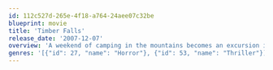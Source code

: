 ```yaml
---
id: 112c527d-265e-4f18-a764-24aee07c32be
blueprint: movie
title: 'Timber Falls'
release_date: '2007-12-07'
overview: 'A weekend of camping in the mountains becomes an excursion into hell for a young couple, who become pawns in a grotesque plot hatched by deranged locals.'
genres: '[{"id": 27, "name": "Horror"}, {"id": 53, "name": "Thriller"}]'
---
```

